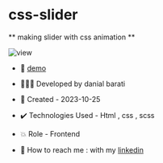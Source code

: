 # css-slider

** making slider with css animation **

![view](https://github.com/danial-barati/cube/assets/104683176/986f8243-e2c1-477e-a5b1-e8413cef8a5e)

- 🔗 [demo](https://danial-barati.github.io/cube/)

- 👩🏻‍💻 Developed by danial barati

- 📆 Created - 2023-10-25

- ✔️ Technologies Used - Html , css , scss

- 💥 Role - Frontend

- 📲 How to reach me : with my [linkedin](https://www.linkedin.com/in/danial-barati-0a9804291/)
